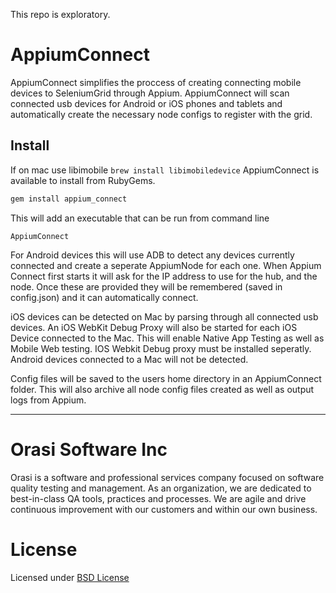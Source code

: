 This repo is exploratory.

# AppiumConnect
AppiumConnect simplifies the proccess of creating connecting mobile devices to SeleniumGrid through Appium.  AppiumConnect
will scan connected usb devices for Android or iOS phones and tablets and automatically create the necessary node configs
to register with the grid.

## Install
If on mac use libimobile `brew install libimobiledevice`
AppiumConnect is available to install from RubyGems.
```ruby
gem install appium_connect
```
This will add an executable that can be run from command line
```
AppiumConnect
```

For Android devices this will use ADB to detect any devices currently connected and create a seperate AppiumNode for each one. When Appium Connect first starts it will ask for the IP address to use for the hub, and the node.  Once these are provided they will be remembered (saved in config.json) and it can automatically connect.

iOS devices can be detected on Mac by parsing through all connected usb devices. An iOS WebKit Debug Proxy will also be started for each iOS Device connected to the Mac.  This will enable Native App Testing as well as Mobile Web testing.  IOS Webkit Debug proxy must be installed seperatly. Android devices connected to a Mac will not be detected.

Config files will be saved to the users home directory in an AppiumConnect folder.  This will also archive all node config files created as well as output logs from Appium.
***********************************************************


# Orasi Software Inc
Orasi is a software and professional services company focused on software quality testing and management.  As an organization, we are dedicated to best-in-class QA tools, practices and processes. We are agile and drive continuous improvement with our customers and within our own business.

# License
Licensed under [BSD License](/License)

